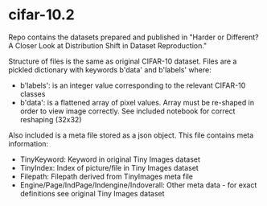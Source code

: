 # cifar-10.2

Repo contains the datasets prepared and published in "Harder or Different?A Closer Look at Distribution Shift in Dataset Reproduction." 

Structure of files is the same as original CIFAR-10 dataset. Files are a pickled dictionary with keywords b'data' and b'labels' where: 
- b'labels': is an integer value corresponding to the relevant CIFAR-10 classes
- b'data': is a flattened array of pixel values. Array must be re-shaped in order to view image correctly. See included notebook for correct reshaping (32x32)

Also included is a meta file stored as a json object. This file contains meta information: 
- TinyKeyword: Keyword in original Tiny Images dataset
- TinyIndex: Index of picture/file in Tiny Images dataset
- Filepath: Filepath derived from TinyImages meta file
- Engine/Page/IndPage/Indengine/Indoverall: Other meta data - for exact definitions see original Tiny Images dataset

